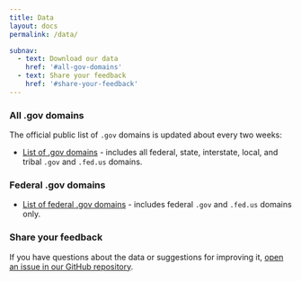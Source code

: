 ```yaml
---
title: Data
layout: docs
permalink: /data/

subnav:
  - text: Download our data
    href: '#all-gov-domains'
  - text: Share your feedback
    href: '#share-your-feedback'
---
```


### All .gov domains

The official public list of `.gov` domains is updated about every two weeks:

* [List of .gov domains](https://github.com/GSA/data/raw/master/dotgov-domains/current-full.csv) - includes all federal, state, interstate, local, and tribal `.gov` and `.fed.us` domains.

### Federal .gov domains

* [List of federal .gov domains](https://github.com/GSA/data/raw/master/dotgov-domains/current-federal.csv) - includes federal `.gov` and `.fed.us` domains only.

### Share your feedback

If you have questions about the data or suggestions for improving it, [open an issue in our GitHub repository](https://github.com/gsa/data/issues).
